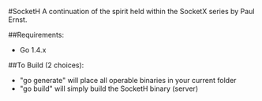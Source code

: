 #SocketH
A continuation of the spirit held within the SocketX series by Paul Ernst.

##Requirements:
- Go 1.4.x

##To Build (2 choices):
- "go generate" will place all operable binaries in your current folder
- "go build" will simply build the SocketH binary (server)

